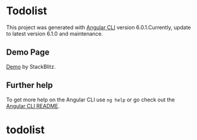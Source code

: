 # Todolist

This project was generated with [Angular CLI](https://github.com/angular/angular-cli) version 6.0.1.Currently, update to latest version 6.1.0 and maintenance.

## Demo Page

[Demo](https://stackblitz.com/github/yueming-chen/todolist) by StackBlitz.

## Further help

To get more help on the Angular CLI use `ng help` or go check out the [Angular CLI README](https://github.com/angular/angular-cli/blob/master/README.md).
# todolist
